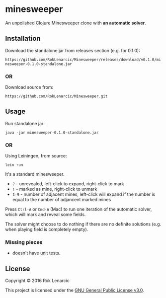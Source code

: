 # minesweeper

An unpolished Clojure Minesweeper clone with **an automatic solver**.

## Installation

Download the standalone jar from releases section (e.g. for 0.1.0):

`https://github.com/RokLenarcic/Minesweeper/releases/download/v0.1.0/minesweeper-0.1.0-standalone.jar`

### OR

Download source from:

`https://github.com/RokLenarcic/Minesweeper.git`

## Usage

Run standalone jar:

`java -jar minesweeper-0.1.0-standalone.jar`

### OR

Using Leiningen, from source:

    lein run

It's a standard minesweeper.

- `?` - unrevealed, left-click to expand, right-click to mark
- `!` - marked as mine, right-click to unmark
- `1-9` - number of adjacent mines, left-click will expand if the number is equal to the number of adjancent marked mines

Press `Ctrl-A` or `Cmd-A` (Mac) to run one iteration of the automatic solver, which will mark and reveal some fields.

The solver might choose to do nothing if there are no definite solutions (e.g. when playing field is completely empty).


### Missing pieces

- doesn't have unit tests.

## License

Copyright &copy; 2016 Rok Lenarcic

This project is licensed under the [GNU General Public License v3.0][license].

[license]: http://www.gnu.org/licenses/gpl-3.0.txt
